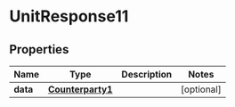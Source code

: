 # UnitResponse11

## Properties
Name | Type | Description | Notes
------------ | ------------- | ------------- | -------------
**data** | [**Counterparty1**](Counterparty1.md) |  |  [optional]
